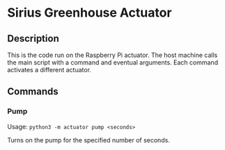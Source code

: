 # Sirius Greenhouse Actuator

## Description
This is the code run on the Raspberry Pi actuator.
The host machine calls the main script with a command and eventual arguments.
Each command activates a different actuator.

## Commands
### Pump
Usage: `python3 -m actuator pump <seconds>`

Turns on the pump for the specified number of seconds.
